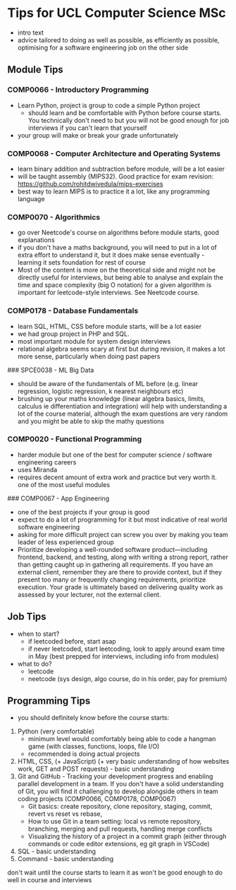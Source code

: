 # Tips for UCL Computer Science MSc

- intro text
- advice tailored to doing as well as possible, as efficiently as possible, optimising for a software engineering job on the other side

## Module Tips

### COMP0066 - Introductory Programming

- Learn Python, project is group to code a simple Python project
    - should learn and be comfortable with Python before course starts. You technically don't need to but you will not be good enough for job interviews if you can't learn that yourself
- your group will make or break your grade unfortunately

### COMP0068 - Computer Architecture and Operating Systems

- learn binary addition and subtraction before module, will be a lot easier
- will be taught assembly (MIPS32). Good practice for exam revision: https://github.com/rohitdwivedula/mips-exercises
- best way to learn MIPS is to practice it a lot, like any programming language

### COMP0070 - Algorithmics

- go over Neetcode's course on algorithms before module starts, good explanations
- if you don't have a maths background, you will need to put in a lot of extra effort to understand it, but it does make sense eventually - learning it sets foundation for rest of course
- Most of the content is more on the theoretical side and might not be directly useful for interviews, but being able to analyse and explain the time and space complexity (big O notation) for a given algorithm is important for leetcode-style interviews. See Neetcode course.

### COMP0178 - Database Fundamentals

- learn SQL, HTML, CSS before module starts, will be a lot easier
- we had group project in PHP and SQL.
- most important module for system design interviews
- relational algebra seems scary at first but during revision, it makes a lot more sense, particularly when doing past papers

### SPCE0038 - ML Big Data

- should be aware of the fundamentals of ML before (e.g. linear regression, logistic regression, k nearest neighbours etc)
- brushing up your maths knowledge (linear algebra basics, limits, calculus ie differentiation and integration) will help with understanding a lot of the course material, although the exam questions are very random and you might be able to skip the mathy questions


### COMP0020 - Functional Programming

- harder module but one of the best for computer science / software engineering careers
- uses Miranda
- requires decent amount of extra work and practice but very worth it. one of the most useful modules

### COMP0067 - App Engineering

- one of the best projects if your group is good
- expect to do a lot of programming for it but most indicative of real world software engineering
- asking for more difficult project can screw you over by making you team leader of less experienced group
- Prioritize developing a well-rounded software product—including frontend, backend, and testing, along with writing a strong report, rather than getting caught up in gathering all requirements. If you have an external client, remember they are there to provide context, but if they present too many or frequently changing requirements, prioritize execution. Your grade is ultimately based on delivering quality work as assessed by your lecturer, not the external client.

## Job Tips

- when to start?
    - if leetcoded before, start asap
    - if never leetcoded, start leetcoding, look to apply around exam time in May (best prepped for interviews, including info from modules)
- what to do?
    - leetcode
    - neetcode (sys design, algo course, do in his order, pay for premium)



## Programming Tips

- you should definitely know before the course starts:

1. Python (very comfortable)
    - minimum level would comfortably being able to code a hangman game (with classes, functions, loops, file I/O)
    - recommended is doing actual projects
2. HTML, CSS, (+ JavaScript) (+ very basic understanding of how websites work, GET and POST requests) - basic understanding
3. Git and GitHub - Tracking your development progress and enabling parallel development in a team. If you don't have a solid understanding of Git, you will find it challenging to develop alongside others in team coding projects (COMP0066, COMP0178, COMP0067)
    - Git basics: create repository, clone repository, staging, commit, revert vs reset vs rebase,
    - How to use Git in a team setting: local vs remote repository, branching, merging and pull requests, handling merge conflicts
    - Visualizing the history of a project in a commit graph (either through commands or code editor extensions, eg git graph in VSCode)
4. SQL - basic understanding
5. Command - basic understanding

don't wait until the course starts to learn it as won't be good enough to do well in course and interviews